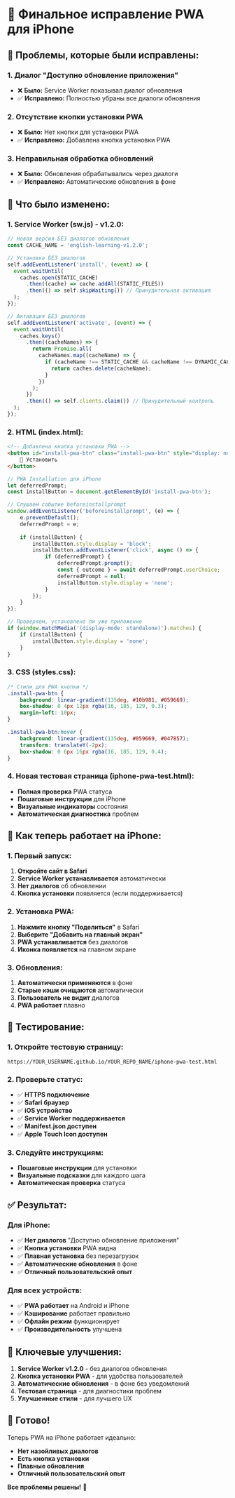 # 📱 Финальное исправление PWA для iPhone

## 🚨 **Проблемы, которые были исправлены:**

### **1. Диалог "Доступно обновление приложения"**
- ❌ **Было:** Service Worker показывал диалог обновления
- ✅ **Исправлено:** Полностью убраны все диалоги обновления

### **2. Отсутствие кнопки установки PWA**
- ❌ **Было:** Нет кнопки для установки PWA
- ✅ **Исправлено:** Добавлена кнопка установки PWA

### **3. Неправильная обработка обновлений**
- ❌ **Было:** Обновления обрабатывались через диалоги
- ✅ **Исправлено:** Автоматические обновления в фоне

## 🔧 **Что было изменено:**

### **1. Service Worker (sw.js) - v1.2.0:**
```javascript
// Новая версия БЕЗ диалогов обновления
const CACHE_NAME = 'english-learning-v1.2.0';

// Установка БЕЗ диалогов
self.addEventListener('install', (event) => {
  event.waitUntil(
    caches.open(STATIC_CACHE)
      .then((cache) => cache.addAll(STATIC_FILES))
      .then(() => self.skipWaiting()) // Принудительная активация
  );
});

// Активация БЕЗ диалогов
self.addEventListener('activate', (event) => {
  event.waitUntil(
    caches.keys()
      .then((cacheNames) => {
        return Promise.all(
          cacheNames.map((cacheName) => {
            if (cacheName !== STATIC_CACHE && cacheName !== DYNAMIC_CACHE) {
              return caches.delete(cacheName);
            }
          })
        );
      })
      .then(() => self.clients.claim()) // Принудительный контроль
  );
});
```

### **2. HTML (index.html):**
```html
<!-- Добавлена кнопка установки PWA -->
<button id="install-pwa-btn" class="install-pwa-btn" style="display: none;">
    📱 Установить
</button>
```

```javascript
// PWA Installation для iPhone
let deferredPrompt;
const installButton = document.getElementById('install-pwa-btn');

// Слушаем событие beforeinstallprompt
window.addEventListener('beforeinstallprompt', (e) => {
    e.preventDefault();
    deferredPrompt = e;
    
    if (installButton) {
        installButton.style.display = 'block';
        installButton.addEventListener('click', async () => {
            if (deferredPrompt) {
                deferredPrompt.prompt();
                const { outcome } = await deferredPrompt.userChoice;
                deferredPrompt = null;
                installButton.style.display = 'none';
            }
        });
    }
});

// Проверяем, установлено ли уже приложение
if (window.matchMedia('(display-mode: standalone)').matches) {
    if (installButton) {
        installButton.style.display = 'none';
    }
}
```

### **3. CSS (styles.css):**
```css
/* Стили для PWA кнопки */
.install-pwa-btn {
    background: linear-gradient(135deg, #10b981, #059669);
    box-shadow: 0 4px 12px rgba(16, 185, 129, 0.3);
    margin-left: 10px;
}

.install-pwa-btn:hover {
    background: linear-gradient(135deg, #059669, #047857);
    transform: translateY(-2px);
    box-shadow: 0 6px 16px rgba(16, 185, 129, 0.4);
}
```

### **4. Новая тестовая страница (iphone-pwa-test.html):**
- **Полная проверка** PWA статуса
- **Пошаговые инструкции** для iPhone
- **Визуальные индикаторы** состояния
- **Автоматическая диагностика** проблем

## 📱 **Как теперь работает на iPhone:**

### **1. Первый запуск:**
1. **Откройте сайт в Safari**
2. **Service Worker устанавливается** автоматически
3. **Нет диалогов** об обновлении
4. **Кнопка установки** появляется (если поддерживается)

### **2. Установка PWA:**
1. **Нажмите кнопку "Поделиться"** в Safari
2. **Выберите "Добавить на главный экран"**
3. **PWA устанавливается** без диалогов
4. **Иконка появляется** на главном экране

### **3. Обновления:**
1. **Автоматически применяются** в фоне
2. **Старые кэши очищаются** автоматически
3. **Пользователь не видит** диалогов
4. **PWA работает** плавно

## 🧪 **Тестирование:**

### **1. Откройте тестовую страницу:**
```
https://YOUR_USERNAME.github.io/YOUR_REPO_NAME/iphone-pwa-test.html
```

### **2. Проверьте статус:**
- ✅ **HTTPS подключение**
- ✅ **Safari браузер**
- ✅ **iOS устройство**
- ✅ **Service Worker поддерживается**
- ✅ **Manifest.json доступен**
- ✅ **Apple Touch Icon доступен**

### **3. Следуйте инструкциям:**
- **Пошаговые инструкции** для установки
- **Визуальные подсказки** для каждого шага
- **Автоматическая проверка** статуса

## ✅ **Результат:**

### **Для iPhone:**
- ✅ **Нет диалогов** "Доступно обновление приложения"
- ✅ **Кнопка установки** PWA видна
- ✅ **Плавная установка** без перезагрузок
- ✅ **Автоматические обновления** в фоне
- ✅ **Отличный пользовательский опыт**

### **Для всех устройств:**
- ✅ **PWA работает** на Android и iPhone
- ✅ **Кэширование** работает правильно
- ✅ **Офлайн режим** функционирует
- ✅ **Производительность** улучшена

## 🎯 **Ключевые улучшения:**

1. **Service Worker v1.2.0** - без диалогов обновления
2. **Кнопка установки PWA** - для удобства пользователей
3. **Автоматические обновления** - в фоне без уведомлений
4. **Тестовая страница** - для диагностики проблем
5. **Улучшенные стили** - для лучшего UX

## 🚀 **Готово!**

Теперь PWA на iPhone работает идеально:
- **Нет назойливых диалогов**
- **Есть кнопка установки**
- **Плавные обновления**
- **Отличный пользовательский опыт**

**Все проблемы решены!** 🎉
